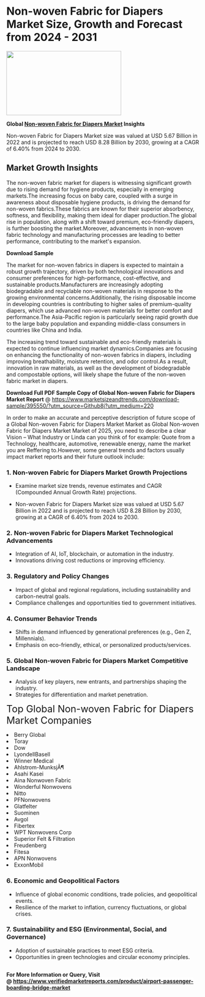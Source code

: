 <H1>Non-woven Fabric for Diapers Market Size, Growth and Forecast from 2024 - 2031</H1><img class="aligncenter size-medium wp-image-584254" src="https://thirdeyenews.in/wp-content/uploads/2024/09/Global-Market-Research-300x168.jpeg" alt="" width="300" height="168" /><p><strong>Global&nbsp;<a href="https://www.marketsizeandtrends.com/download-sample/395550/?utm_source=Github8j?utm_medium=220">Non-woven Fabric for Diapers Market</a> Insights</strong></p><p>Non-woven Fabric for Diapers Market size was valued at USD 5.67 Billion in 2022 and is projected to reach USD 8.28 Billion by 2030, growing at a CAGR of 6.40% from 2024 to 2030.</p><p><h2>Market Growth Insights</h2> <p>The non-woven fabric market for diapers is witnessing significant growth due to rising demand for hygiene products, especially in emerging markets.The increasing focus on baby care, coupled with a surge in awareness about disposable hygiene products, is driving the demand for non-woven fabrics.These fabrics are known for their superior absorbency, softness, and flexibility, making them ideal for diaper production.The global rise in population, along with a shift toward premium, eco-friendly diapers, is further boosting the market.Moreover, advancements in non-woven fabric technology and manufacturing processes are leading to better performance, contributing to the market's expansion.</p> <p><strong>Download Sample</strong></p> <p>The market for non-woven fabrics in diapers is expected to maintain a robust growth trajectory, driven by both technological innovations and consumer preferences for high-performance, cost-effective, and sustainable products.Manufacturers are increasingly adopting biodegradable and recyclable non-woven materials in response to the growing environmental concerns.Additionally, the rising disposable income in developing countries is contributing to higher sales of premium-quality diapers, which use advanced non-woven materials for better comfort and performance.The Asia-Pacific region is particularly seeing rapid growth due to the large baby population and expanding middle-class consumers in countries like China and India.</p> <p>The increasing trend toward sustainable and eco-friendly materials is expected to continue influencing market dynamics.Companies are focusing on enhancing the functionality of non-woven fabrics in diapers, including improving breathability, moisture retention, and odor control.As a result, innovation in raw materials, as well as the development of biodegradable and compostable options, will likely shape the future of the non-woven fabric market in diapers.</p> <p><span class=""><strong>Download Full PDF Sample Copy of Global Non-woven Fabric for Diapers Market Report</strong> @ <a href="https://www.marketsizeandtrends.com/download-sample/395550/?utm_source=Github8j?utm_medium=220" target="_blank">https://www.marketsizeandtrends.com/download-sample/395550/?utm_source=Github8j?utm_medium=220</a></span></p><p>In order to make an accurate and perceptive description of future scope of a Global&nbsp;Non-woven Fabric for Diapers Market Market as Global&nbsp;Non-woven Fabric for Diapers Market Market of 2025, you need to describe a clear Vision &ndash; What Industry or Linda can you think of for example: Quote from a Technology, healthcare, automotive, renewable energy, name the market you are Reffering to.However, some general trends and factors usually impact market reports and their future outlook include:</p><h3>1.&nbsp;<strong>Non-woven Fabric for Diapers Market Growth Projections</strong></h3><ul><li>Examine market size trends, revenue estimates and CAGR (Compounded Annual Growth Rate) projections.</li><li><p>Non-woven Fabric for Diapers Market size was valued at USD 5.67 Billion in 2022 and is projected to reach USD 8.28 Billion by 2030, growing at a CAGR of 6.40% from 2024 to 2030.</p></li></ul><h3>2.&nbsp;<strong>Non-woven Fabric for Diapers Market Technological Advancements</strong></h3><ul><li>Integration of AI, IoT, blockchain, or automation in the industry.</li><li>Innovations driving cost reductions or improving efficiency.</li></ul><h3>3.&nbsp;<strong>Regulatory and Policy Changes</strong></h3><ul><li>Impact of global and regional regulations, including sustainability and carbon-neutral goals.</li><li>Compliance challenges and opportunities tied to government initiatives.</li></ul><h3>4.&nbsp;<strong>Consumer Behavior Trends</strong></h3><ul><li>Shifts in demand influenced by generational preferences (e.g., Gen Z, Millennials).</li><li>Emphasis on eco-friendly, ethical, or personalized products/services.</li></ul><h3>5.&nbsp;<strong>Global Non-woven Fabric for Diapers Market Competitive Landscape</strong></h3><ul><li>Analysis of key players, new entrants, and partnerships shaping the industry.</li><li>Strategies for differentiation and market penetration.</li></ul><p data-pm-slice="1 1 []"><span style="color: inherit; font-family: inherit; font-size: 25px;">Top Global Non-woven Fabric for Diapers Market Companies</span></p><div class="" data-test-id=""><p><li>Berry Global</li><li> Toray</li><li> Dow</li><li> LyondellBasell</li><li> Winner Medical</li><li> Ahlstrom-MunksjÃ¶</li><li> Asahi Kasei</li><li> Aina Nonwoven Fabric</li><li> Wonderful Nonwovens</li><li> Nitto</li><li> PFNonwovens</li><li> Glatfelter</li><li> Suominen</li><li> Avgol</li><li> Fibertex</li><li> WPT Nonwovens Corp</li><li> Superior Felt & Filtration</li><li> Freudenberg</li><li> Fitesa</li><li> APN Nonwovens</li><li> ExxonMobil</li></p></div><h3>6.&nbsp;<strong>Economic and Geopolitical Factors</strong></h3><ul><li>Influence of global economic conditions, trade policies, and geopolitical events.</li><li>Resilience of the market to inflation, currency fluctuations, or global crises.</li></ul><h3>7.&nbsp;<strong>Sustainability and ESG (Environmental, Social, and Governance)</strong></h3><ul><li>Adoption of sustainable practices to meet ESG criteria.</li><li>Opportunities in green technologies and circular economy principles.</li></ul><h2><strong style="font-size: 14px;">For More Information or Query, Visit @&nbsp;</strong><a style="background-color: #ffffff; font-size: 14px;" href="https://www.marketsizeandtrends.com/report/non-woven-fabric-for-diapers-market/" target="_blank">https://www.verifiedmarketreports.com/product/airport-passenger-boarding-bridge-market</a></h2>